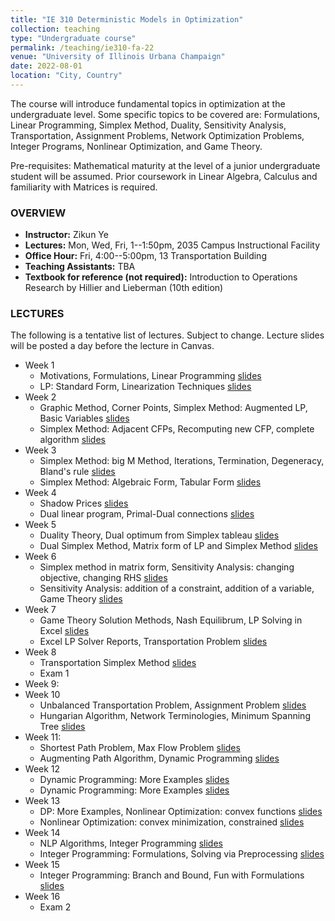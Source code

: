 ```yaml
---
title: "IE 310 Deterministic Models in Optimization"
collection: teaching
type: "Undergraduate course"
permalink: /teaching/ie310-fa-22
venue: "University of Illinois Urbana Champaign"
date: 2022-08-01
location: "City, Country"
---
```


The course will introduce fundamental topics in optimization at the undergraduate level. Some specific topics to be covered are: Formulations, Linear Programming, Simplex Method, Duality, Sensitivity Analysis, Transportation, Assignment Problems, Network Optimization Problems, Integer Programs, Nonlinear Optimization, and Game Theory. 

Pre-requisites: Mathematical maturity at the level of a junior undergraduate student will be assumed. Prior coursework in Linear Algebra, Calculus and familiarity with Matrices is required.

### OVERVIEW
- **Instructor:** Zikun Ye
- **Lectures:** Mon, Wed, Fri, 1--1:50pm, 2035 Campus Instructional Facility
- **Office Hour:** Fri, 4:00--5:00pm, 13 Transportation Building
- **Teaching Assistants:** TBA
- **Textbook for reference (not required):** Introduction to Operations Research by Hillier and Lieberman (10th edition)


### LECTURES
The following is a tentative list of lectures. Subject to change. Lecture slides will be posted a day before the lecture in Canvas.

* Week 1
    * Motivations, Formulations, Linear Programming [slides](https://zikunye2.github.io/teaching/ie310-fa-22)
    * LP: Standard Form, Linearization Techniques [slides](https://zikunye2.github.io/teaching/ie310-fa-22)
* Week 2
    * Graphic Method, Corner Points, Simplex Method: Augmented LP, Basic Variables [slides](https://zikunye2.github.io/teaching/ie310-fa-22)
    * Simplex Method: Adjacent CFPs, Recomputing new CFP, complete algorithm [slides](https://zikunye2.github.io/teaching/ie310-fa-22)
* Week 3
    * Simplex Method: big M Method, Iterations, Termination, Degeneracy, Bland's rule [slides](https://zikunye2.github.io/teaching/ie310-fa-22)
    * Simplex Method: Algebraic Form, Tabular Form [slides](https://zikunye2.github.io/teaching/ie310-fa-22)
* Week 4
    * Shadow Prices [slides](https://zikunye2.github.io/teaching/ie310-fa-22)
    * Dual linear program, Primal-Dual connections [slides](https://zikunye2.github.io/teaching/ie310-fa-22)
* Week 5
    * Duality Theory, Dual optimum from Simplex tableau [slides](https://zikunye2.github.io/teaching/ie310-fa-22)
    * Dual Simplex Method, Matrix form of LP and Simplex Method [slides](https://zikunye2.github.io/teaching/ie310-fa-22)
* Week 6
    * Simplex method in matrix form, Sensitivity Analysis: changing objective, changing RHS [slides](https://zikunye2.github.io/teaching/ie310-fa-22)
    * Sensitivity Analysis: addition of a constraint, addition of a variable, Game Theory [slides](https://zikunye2.github.io/teaching/ie310-fa-22)
* Week 7
    * Game Theory Solution Methods, Nash Equilibrum, LP Solving in Excel [slides](https://zikunye2.github.io/teaching/ie310-fa-22)
    * Excel LP Solver Reports, Transportation Problem [slides](https://zikunye2.github.io/teaching/ie310-fa-22)
* Week 8
    * Transportation Simplex Method [slides](https://zikunye2.github.io/teaching/ie310-fa-22)
    * Exam 1
* Week 9: 
* Week 10
    * Unbalanced Transportation Problem, Assignment Problem [slides](https://zikunye2.github.io/teaching/ie310-fa-22)
    * Hungarian Algorithm, Network Terminologies, Minimum Spanning Tree [slides](https://zikunye2.github.io/teaching/ie310-fa-22)
* Week 11:
    * Shortest Path Problem, Max Flow Problem [slides](https://zikunye2.github.io/teaching/ie310-fa-22)
    * Augmenting Path Algorithm, Dynamic Programming [slides](https://zikunye2.github.io/teaching/ie310-fa-22)
* Week 12
    * Dynamic Programming: More Examples [slides](https://zikunye2.github.io/teaching/ie310-fa-22)
    * Dynamic Programming: More Examples [slides](https://zikunye2.github.io/teaching/ie310-fa-22)
* Week 13
    * DP: More Examples, Nonlinear Optimization: convex functions [slides](https://zikunye2.github.io/teaching/ie310-fa-22)
    * Nonlinear Optimization: convex minimization, constrained [slides](https://zikunye2.github.io/teaching/ie310-fa-22)
* Week 14
    * NLP Algorithms, Integer Programming [slides](https://zikunye2.github.io/teaching/ie310-fa-22)
    * Integer Programming: Formulations, Solving via Preprocessing [slides](https://zikunye2.github.io/teaching/ie310-fa-22)
* Week 15
    * Integer Programming: Branch and Bound, Fun with Formulations [slides](https://zikunye2.github.io/teaching/ie310-fa-22)
* Week 16
    * Exam 2

